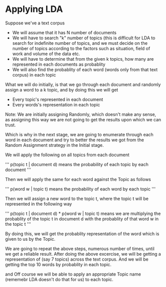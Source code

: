 # Applying LDA 

Suppose we've a text corpus 
- We will assume that it has N number of documents
- We will have to search "k" number of topics (this is difficult for LDA to search for indefinite number of topics, and we must decide on the number of topics according to the factors such as situation, field of work and volume of the data etc. 
- We will have to determine that from the given k topics, how many are represented in each documents as probablity
- We will also find the probablity of each word (words only from that text corpus) in each topic


What we will do initially, is that we go through each document and randomly assign a word to a k topic, and by doing this we will get

- Every topic's represented in each document
- Every words's representation in each topic

Note: We are initially assigning Randomly, which doesn't make any sense, as assigning this way we are not going to get the results upon which we can trust. 

Which is why in the next stage, we are going to enumerate through each word in each document and try to better the results we got from the Random Assignment strategy in the Initial stage. 

We will apply the following on all topics from each document

'''
p(topic t | document d) 
means the probability of each topic by each document
'''

Then we will apply the same for each word against the Topic as follows

'''
p(word w | topic t) 
means the probability of each word by each topic
'''

Then we will assign a new word to the topic t, where the topic t will be represented in the following way

'''
p(topic t | document d) * p(word w | topic t)
means we are multiplying the probablity of the topic t in document d with the probablity of that word w in the topic t
'''

By doing this, we will get the probablity representation of the word which is given to us by the Topic. 

We are going to repeat the above steps, numerous number of times, until we get a reliable result.
After doing the above excercise, we will be getting a representation of (say 7 topics) across the text corpus.
And we will be getting the top 10 words by probablity in each topic. 

and Off course we will be able to apply an appropriate Topic name (rememebr LDA doesn't do that for us) to each topic.



